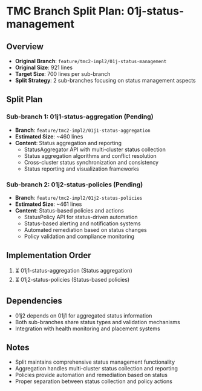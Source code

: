 # TMC Branch Split Plan: 01j-status-management

## Overview
- **Original Branch**: `feature/tmc2-impl2/01j-status-management`
- **Original Size**: 921 lines
- **Target Size**: 700 lines per sub-branch
- **Split Strategy**: 2 sub-branches focusing on status management aspects

## Split Plan

### Sub-branch 1: 01j1-status-aggregation (Pending)
- **Branch**: `feature/tmc2-impl2/01j1-status-aggregation`
- **Estimated Size**: ~460 lines
- **Content**: Status aggregation and reporting
  - StatusAggregator API with multi-cluster status collection
  - Status aggregation algorithms and conflict resolution
  - Cross-cluster status synchronization and consistency
  - Status reporting and visualization frameworks

### Sub-branch 2: 01j2-status-policies (Pending)
- **Branch**: `feature/tmc2-impl2/01j2-status-policies`
- **Estimated Size**: ~461 lines
- **Content**: Status-based policies and actions
  - StatusPolicy API for status-driven automation
  - Status-based alerting and notification systems
  - Automated remediation based on status changes
  - Policy validation and compliance monitoring

## Implementation Order
1. ⏳ 01j1-status-aggregation (Status aggregation)
2. ⏳ 01j2-status-policies (Status-based policies)

## Dependencies
- 01j2 depends on 01j1 for aggregated status information
- Both sub-branches share status types and validation mechanisms
- Integration with health monitoring and placement systems

## Notes
- Split maintains comprehensive status management functionality
- Aggregation handles multi-cluster status collection and reporting
- Policies provide automation and remediation based on status
- Proper separation between status collection and policy actions